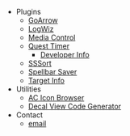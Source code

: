   * Plugins
    * [GoArrow](GoArrow.md)
    * [LogWiz](LogWiz.md)
    * [Media Control](MediaControl.md)
    * [Quest Timer](QuestTimer.md)
      * [Developer Info](QuestTimerDevInfo.md)
    * [SSSort](SSSort.md)
    * [Spellbar Saver](SpellbarSaver.md)
    * [Target Info](TargetInfo.md)
  * Utilities
    * [AC Icon Browser](ACIconBrowser.md)
    * [Decal View Code Generator](DecalViewCodeGen.md)
  * Contact
    * [email](http://mailhide.recaptcha.net/d?k=01xjITiWNXliP6mjzq1HgESQ==&c=HF-m2zZPX30z6MUALvlKRpHpMWpHDjkiE_j6Q1VNWSE=)